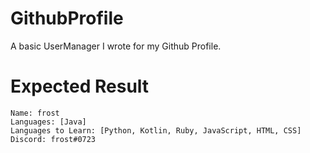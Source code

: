 # GithubProfile
A basic UserManager I wrote for my Github Profile.

# Expected Result
```
Name: frost 
Languages: [Java] 
Languages to Learn: [Python, Kotlin, Ruby, JavaScript, HTML, CSS] 
Discord: frost#0723
```
